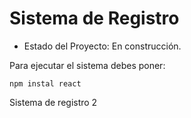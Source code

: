 <h1>Sistema de Registro</h1>

- Estado del Proyecto: En construcción.

Para ejecutar el sistema debes poner:

```npm instal react``` 

Sistema de registro 2
